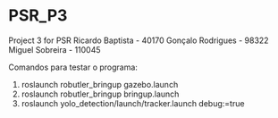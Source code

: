 # PSR_P3
Project 3 for PSR
Ricardo Baptista - 40170
Gonçalo Rodrigues - 98322
Miguel Sobreira - 110045

Comandos para testar o programa:
1. roslaunch robutler_bringup gazebo.launch
2. roslaunch robutler_bringup bringup.launch
3. roslaunch yolo_detection/launch/tracker.launch debug:=true

